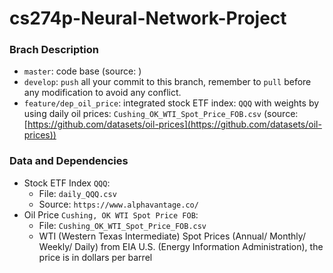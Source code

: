 # cs274p-Neural-Network-Project



### Brach Description

-  `master`: code base (source: )
-  `develop`: `push` all your commit to this branch, remember to `pull` before any modification to avoid any conflict.
- `feature/dep_oil_price`: integrated stock ETF index: `QQQ` with weights by using daily oil prices: `Cushing_OK_WTI_Spot_Price_FOB.csv` (source: [https://github.com/datasets/oil-prices](https://github.com/datasets/oil-prices))



### Data and Dependencies

- Stock ETF Index `QQQ`:
  - File: `daily_QQQ.csv`
  - Source: `https://www.alphavantage.co/`
- Oil Price `Cushing, OK WTI Spot Price FOB`:
  - File: `Cushing_OK_WTI_Spot_Price_FOB.csv` 
  - WTI (Western Texas Intermediate) Spot Prices (Annual/ Monthly/ Weekly/ Daily) from EIA U.S. (Energy Information Administration), the price is in dollars per barrel

